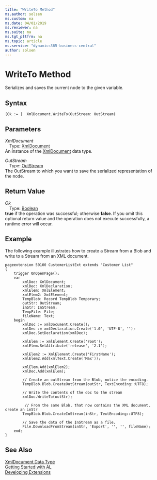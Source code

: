```yaml
---
title: "WriteTo Method"
ms.author: solsen
ms.custom: na
ms.date: 04/01/2019
ms.reviewer: na
ms.suite: na
ms.tgt_pltfrm: na
ms.topic: article
ms.service: "dynamics365-business-central"
author: solsen
---
```

[//]: # (START>DO_NOT_EDIT)
[//]: # (IMPORTANT:Do not edit any of the content between here and the END>DO_NOT_EDIT.)
[//]: # (Any modifications should be made in the .xml files in the ModernDev repo.)
# WriteTo Method
Serializes and saves the current node to the given variable.


## Syntax
```
[Ok := ]  XmlDocument.WriteTo(OutStream: OutStream)
```
## Parameters
*XmlDocument*  
&emsp;Type: [XmlDocument](xmldocument-data-type.md)  
An instance of the [XmlDocument](xmldocument-data-type.md) data type.  

*OutStream*  
&emsp;Type: [OutStream](../outstream/outstream-data-type.md)  
The OutStream to which you want to save the serialized representation of the node.  


## Return Value
*Ok*  
&emsp;Type: [Boolean](../boolean/boolean-data-type.md)  
**true** if the operation was successful; otherwise **false**.  If you omit this optional return value and the operation does not execute successfully, a runtime error will occur.    


[//]: # (IMPORTANT: END>DO_NOT_EDIT)


## Example 
The following example illustrates how to create a Stream from a Blob and write to a Stream from an XML document.

```
pageextension 50100 CustomerListExt extends "Customer List"
{
    trigger OnOpenPage();
    var
        xmlDoc: XmlDocument;
        xmlDec: XmlDeclaration;
        xmlElem: XmlElement;
        xmlElem2: XmlElement;
        TempBlob: Record TempBlob Temporary;
        outStr: OutStream;
        inStr: InStream;
        TempFile: File;
        fileName: Text;
    begin
        xmlDoc := xmlDocument.Create();
        xmlDec := xmlDeclaration.Create('1.0', 'UTF-8', '');
        xmlDoc.SetDeclaration(xmlDec);

        xmlElem := xmlElement.Create('root');
        xmlElem.SetAttribute('release', '2.1');

        xmlElem2 := XmlElement.Create('FirstName');
        xmlElem2.Add(xmlText.Create('Max'));

        xmlElem.Add(xmlElem2);
        xmlDoc.Add(xmlElem);

        // Create an outStream from the Blob, notice the encoding.
        TempBlob.Blob.CreateOutStream(outStr, TextEncoding::UTF8);

        // Write the contents of the doc to the stream
        xmlDoc.WriteTo(outStr);

         // From the same Blob, that now contains the XML document, create an inStr
        TempBlob.Blob.CreateInStream(inStr, TextEncoding::UTF8);

        // Save the data of the InStream as a file.
        File.DownloadFromStream(inStr, 'Export', '', '', fileName);
    end;
}
```


## See Also
[XmlDocument Data Type](xmldocument-data-type.md)  
[Getting Started with AL](../../devenv-get-started.md)  
[Developing Extensions](../../devenv-dev-overview.md)